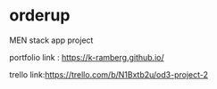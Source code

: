 # orderup
MEN stack app project


portfolio link : https://k-ramberg.github.io/

trello link:https://trello.com/b/N1Bxtb2u/od3-project-2
